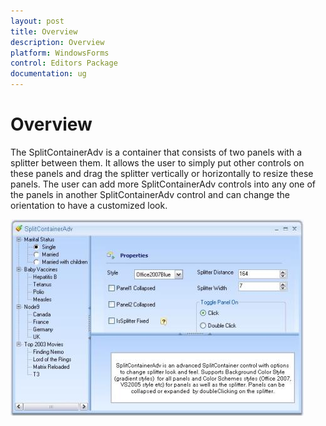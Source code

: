 ```yaml
---
layout: post
title: Overview
description: Overview
platform: WindowsForms
control: Editors Package
documentation: ug
---
```



# Overview

The SplitContainerAdv is a container that consists of two panels with a splitter between them. It allows the user to simply put other controls on these panels and drag the splitter vertically or horizontally to resize these panels. The user can add more SplitContainerAdv controls into any one of the panels in another SplitContainerAdv control and can change the orientation to have a customized look.

 ![](SplitContainerAdv-Images/Overview_img391.jpeg) 


